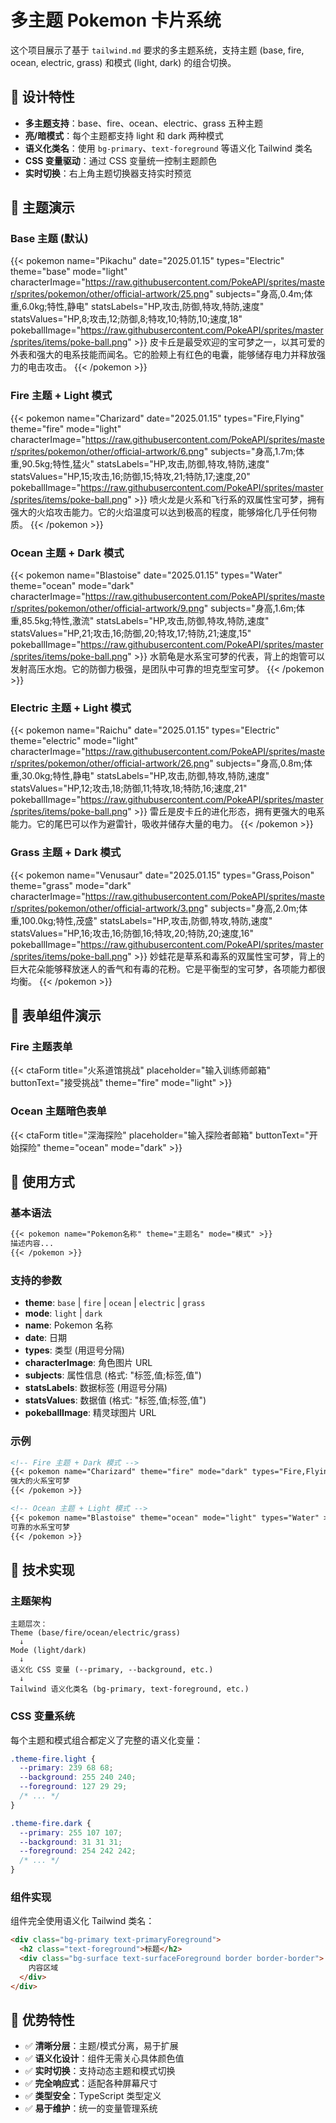 # 多主题 Pokemon 卡片系统

这个项目展示了基于 `tailwind.md` 要求的多主题系统，支持主题 (base, fire, ocean, electric, grass) 和模式 (light, dark) 的组合切换。

## 🎯 设计特性

- **多主题支持**：base、fire、ocean、electric、grass 五种主题
- **亮/暗模式**：每个主题都支持 light 和 dark 两种模式
- **语义化类名**：使用 `bg-primary`、`text-foreground` 等语义化 Tailwind 类名
- **CSS 变量驱动**：通过 CSS 变量统一控制主题颜色
- **实时切换**：右上角主题切换器支持实时预览

## 🎨 主题演示

### Base 主题 (默认)

{{< pokemon name="Pikachu" date="2025.01.15" types="Electric" theme="base" mode="light" characterImage="https://raw.githubusercontent.com/PokeAPI/sprites/master/sprites/pokemon/other/official-artwork/25.png" subjects="身高,0.4m;体重,6.0kg;特性,静电" statsLabels="HP,攻击,防御,特攻,特防,速度" statsValues="HP,8;攻击,12;防御,8;特攻,10;特防,10;速度,18" pokeballImage="https://raw.githubusercontent.com/PokeAPI/sprites/master/sprites/items/poke-ball.png" >}}
皮卡丘是最受欢迎的宝可梦之一，以其可爱的外表和强大的电系技能而闻名。它的脸颊上有红色的电囊，能够储存电力并释放强力的电击攻击。
{{< /pokemon >}}

### Fire 主题 + Light 模式

{{< pokemon name="Charizard" date="2025.01.15" types="Fire,Flying" theme="fire" mode="light" characterImage="https://raw.githubusercontent.com/PokeAPI/sprites/master/sprites/pokemon/other/official-artwork/6.png" subjects="身高,1.7m;体重,90.5kg;特性,猛火" statsLabels="HP,攻击,防御,特攻,特防,速度" statsValues="HP,15;攻击,16;防御,15;特攻,21;特防,17;速度,20" pokeballImage="https://raw.githubusercontent.com/PokeAPI/sprites/master/sprites/items/poke-ball.png" >}}
喷火龙是火系和飞行系的双属性宝可梦，拥有强大的火焰攻击能力。它的火焰温度可以达到极高的程度，能够熔化几乎任何物质。
{{< /pokemon >}}

### Ocean 主题 + Dark 模式

{{< pokemon name="Blastoise" date="2025.01.15" types="Water" theme="ocean" mode="dark" characterImage="https://raw.githubusercontent.com/PokeAPI/sprites/master/sprites/pokemon/other/official-artwork/9.png" subjects="身高,1.6m;体重,85.5kg;特性,激流" statsLabels="HP,攻击,防御,特攻,特防,速度" statsValues="HP,21;攻击,16;防御,20;特攻,17;特防,21;速度,15" pokeballImage="https://raw.githubusercontent.com/PokeAPI/sprites/master/sprites/items/poke-ball.png" >}}
水箭龟是水系宝可梦的代表，背上的炮管可以发射高压水炮。它的防御力极强，是团队中可靠的坦克型宝可梦。
{{< /pokemon >}}

### Electric 主题 + Light 模式

{{< pokemon name="Raichu" date="2025.01.15" types="Electric" theme="electric" mode="light" characterImage="https://raw.githubusercontent.com/PokeAPI/sprites/master/sprites/pokemon/other/official-artwork/26.png" subjects="身高,0.8m;体重,30.0kg;特性,静电" statsLabels="HP,攻击,防御,特攻,特防,速度" statsValues="HP,12;攻击,18;防御,11;特攻,18;特防,16;速度,21" pokeballImage="https://raw.githubusercontent.com/PokeAPI/sprites/master/sprites/items/poke-ball.png" >}}
雷丘是皮卡丘的进化形态，拥有更强大的电系能力。它的尾巴可以作为避雷针，吸收并储存大量的电力。
{{< /pokemon >}}

### Grass 主题 + Dark 模式

{{< pokemon name="Venusaur" date="2025.01.15" types="Grass,Poison" theme="grass" mode="dark" characterImage="https://raw.githubusercontent.com/PokeAPI/sprites/master/sprites/pokemon/other/official-artwork/3.png" subjects="身高,2.0m;体重,100.0kg;特性,茂盛" statsLabels="HP,攻击,防御,特攻,特防,速度" statsValues="HP,16;攻击,16;防御,16;特攻,20;特防,20;速度,16" pokeballImage="https://raw.githubusercontent.com/PokeAPI/sprites/master/sprites/items/poke-ball.png" >}}
妙蛙花是草系和毒系的双属性宝可梦，背上的巨大花朵能够释放迷人的香气和有毒的花粉。它是平衡型的宝可梦，各项能力都很均衡。
{{< /pokemon >}}

## 📝 表单组件演示

### Fire 主题表单

{{< ctaForm title="火系道馆挑战" placeholder="输入训练师邮箱" buttonText="接受挑战" theme="fire" mode="light" >}}

### Ocean 主题暗色表单

{{< ctaForm title="深海探险" placeholder="输入探险者邮箱" buttonText="开始探险" theme="ocean" mode="dark" >}}

## 🔧 使用方式

### 基本语法

```markdown
{{< pokemon name="Pokemon名称" theme="主题名" mode="模式" >}}
描述内容...
{{< /pokemon >}}
```

### 支持的参数

- **theme**: `base` | `fire` | `ocean` | `electric` | `grass`
- **mode**: `light` | `dark`
- **name**: Pokemon 名称
- **date**: 日期
- **types**: 类型 (用逗号分隔)
- **characterImage**: 角色图片 URL
- **subjects**: 属性信息 (格式: "标签,值;标签,值")
- **statsLabels**: 数据标签 (用逗号分隔)
- **statsValues**: 数据值 (格式: "标签,值;标签,值")
- **pokeballImage**: 精灵球图片 URL

### 示例

```markdown
<!-- Fire 主题 + Dark 模式 -->
{{< pokemon name="Charizard" theme="fire" mode="dark" types="Fire,Flying" >}}
强大的火系宝可梦
{{< /pokemon >}}

<!-- Ocean 主题 + Light 模式 -->
{{< pokemon name="Blastoise" theme="ocean" mode="light" types="Water" >}}
可靠的水系宝可梦
{{< /pokemon >}}
```

## 🎯 技术实现

### 主题架构

```
主题层次：
Theme (base/fire/ocean/electric/grass)
  ↓
Mode (light/dark)
  ↓
语义化 CSS 变量 (--primary, --background, etc.)
  ↓
Tailwind 语义化类名 (bg-primary, text-foreground, etc.)
```

### CSS 变量系统

每个主题和模式组合都定义了完整的语义化变量：

```css
.theme-fire.light {
  --primary: 239 68 68;
  --background: 255 240 240;
  --foreground: 127 29 29;
  /* ... */
}

.theme-fire.dark {
  --primary: 255 107 107;
  --background: 31 31 31;
  --foreground: 254 242 242;
  /* ... */
}
```

### 组件实现

组件完全使用语义化 Tailwind 类名：

```html
<div class="bg-primary text-primaryForeground">
  <h2 class="text-foreground">标题</h2>
  <div class="bg-surface text-surfaceForeground border border-border">
    内容区域
  </div>
</div>
```

## 🌟 优势特性

- ✅ **清晰分层**：主题/模式分离，易于扩展
- ✅ **语义化设计**：组件无需关心具体颜色值
- ✅ **实时切换**：支持动态主题和模式切换
- ✅ **完全响应式**：适配各种屏幕尺寸
- ✅ **类型安全**：TypeScript 类型定义
- ✅ **易于维护**：统一的变量管理系统 